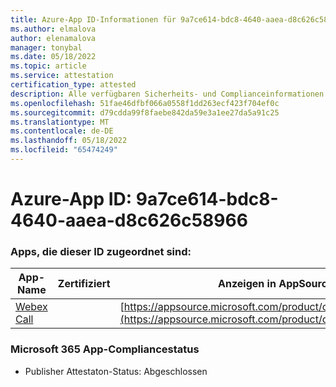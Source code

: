 ```yaml
---
title: Azure-App ID-Informationen für 9a7ce614-bdc8-4640-aaea-d8c626c58966
ms.author: elmalova
author: elenamalova
manager: tonybal
ms.date: 05/18/2022
ms.topic: article
ms.service: attestation
certification_type: attested
description: Alle verfügbaren Sicherheits- und Complianceinformationen für 9a7ce614-bdc8-4640-aaea-d8c626c58966.
ms.openlocfilehash: 51fae46dfbf066a0558f1dd263ecf423f704ef0c
ms.sourcegitcommit: d79cdda99f8faebe842da59e3a1ee27da5a91c25
ms.translationtype: MT
ms.contentlocale: de-DE
ms.lasthandoff: 05/18/2022
ms.locfileid: "65474249"
---
```

# <a name="azure-app-id-9a7ce614-bdc8-4640-aaea-d8c626c58966"></a>Azure-App ID: 9a7ce614-bdc8-4640-aaea-d8c626c58966


### <a name="apps-associated-with-this-id"></a>Apps, die dieser ID zugeordnet sind:
| **App-Name** | **Zertifiziert** | **Anzeigen in AppSource** |
|--------------|---------------|-----------------------|
| [Webex Call](../forward/WA200001495.md) |  | [https://appsource.microsoft.com/product/office/WA200001495](https://appsource.microsoft.com/product/office/WA200001495) |

### <a name="microsoft-365-app-compliance-status"></a>Microsoft 365 App-Compliancestatus
- Publisher Attestaton-Status: Abgeschlossen
